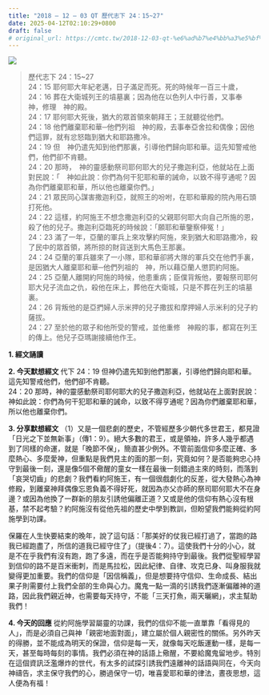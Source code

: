```yaml
---
title: "2018 – 12 – 03 QT 歷代志下 24：15~27"
date: 2025-04-12T02:10:29+0800
draft: false
# original_url: https://cmtc.tw/2018-12-03-qt-%e6%ad%b7%e4%bb%a3%e5%bf%97%e4%b8%8b-24%ef%bc%9a1527
---
```


![](/images/qt.jpg)
> 歷代志下 24：15\~27  
> 24：15 耶何耶大年紀老邁，日子滿足而死。死的時候年一百三十歲，  
> 24：16 葬在大衛城列王的墳墓裏；因為他在以色列人中行善，又事奉　神，修理　神的殿。  
> 24：17 耶何耶大死後，猶大的眾首領來朝拜王；王就聽從他們。  
> 24：18 他們離棄耶和華─他們列祖　神的殿，去事奉亞舍拉和偶像；因他們這罪，就有忿怒臨到猶大和耶路撒冷。  
> 24：19 但　神仍遣先知到他們那裏，引導他們歸向耶和華。這先知警戒他們，他們卻不肯聽。  
> 24：20 那時，　神的靈感動祭司耶何耶大的兒子撒迦利亞，他就站在上面對民說：「　神如此說：你們為何干犯耶和華的誡命，以致不得亨通呢？因為你們離棄耶和華，所以他也離棄你們。」  
> 24：21 眾民同心謀害撒迦利亞，就照王的吩咐，在耶和華殿的院內用石頭打死他。  
> 24：22 這樣，約阿施王不想念撒迦利亞的父親耶何耶大向自己所施的恩，殺了他的兒子。撒迦利亞臨死的時候說：「願耶和華鑒察伸冤！」  
> 24：23 滿了一年，亞蘭的軍兵上來攻擊約阿施，來到猶大和耶路撒冷，殺了民中的眾首領，將所掠的財貨送到大馬色王那裏。  
> 24：24 亞蘭的軍兵雖來了一小隊，耶和華卻將大隊的軍兵交在他們手裏，是因猶大人離棄耶和華─他們列祖的　神，所以藉亞蘭人懲罰約阿施。  
> 24：25 亞蘭人離開約阿施的時候，他患重病；臣僕背叛他，要報祭司耶何耶大兒子流血之仇，殺他在床上，葬他在大衛城，只是不葬在列王的墳墓裏。  
> 24：26 背叛他的是亞捫婦人示米押的兒子撒拔和摩押婦人示米利的兒子約薩拔。  
> 24：27 至於他的眾子和他所受的警戒，並他重修　神殿的事，都寫在列王的傳上。他兒子亞瑪謝接續他作王。

**1. 經文誦讀**

**2.  今天默想經文**
代下 24：19 但神仍遣先知到他們那裏，引導他們歸向耶和華。這先知警戒他們，他們卻不肯聽。  
24：20 那時，神的靈感動祭司耶何耶大的兒子撒迦利亞，他就站在上面對民說：神如此說：你們為何干犯耶和華的誡命，以致不得亨通呢？因為你們離棄耶和華，所以他也離棄你們。

**3. 分享默想經文**
（1）又是一個悲劇的歷史，不管經歷多少朝代多世君王，都見證「日光之下並無新事」（傳1：9）。絕大多數的君王，或是領袖，許多人幾乎都遇到了同樣的命運，就是「晚節不保」，簡直甚少例外。不管前面信仰多麼正確、多麼熱心、多麼愛神，但重點是我們見主的面的那一刻，究竟如何？是否能夠忠心持守到最後一刻，還是像5個不儆醒的童女一樣在最後一刻錯過主來的時刻，而落到「哀哭切齒」的悲劇？我們看約阿施王，有一個很戲劇化的反差，從大發熱心為神修殿，到離棄神拜偶像忘恩負義不得好死，就因為亦父亦師的祭司耶何耶大不在身邊？或因為他換了一群新的朋友引誘他偏離正道？又或是他的信仰有熱心沒有根基，禁不起考驗？約阿施沒有從他先祖的歷史中學到教訓，但盼望我們能夠從約阿施學到功課。

保羅在人生快要結束的晚年，說了這句話：「那美好的仗我已經打過了，當跑的路我已經跑盡了，所信的道我已經守住了」（提後4：7）。這使我們十分的小心，就是不在乎我們有沒有跑，跑了多遠，而在乎是否能夠持守到最後。我們從聖經學習到信仰的路不是百米衝刺，而是馬拉松，因此紀律、自律、攻克已身、叫身服我就變得更加重要。我們的信仰是「因信稱義」，但是想要持守信仰、生命成長、結出果子則需要付上我們全部的生命與心力。魔鬼一點一滴的引誘我們逐漸偏離神的道路，因此我們親近神，也需要每天持守，不能「三天打魚，兩天曬網」，求主幫助我們！

**4. 今天的回應**
從約阿施學習屬靈的功課，我們的信仰不能一直單靠「看得見的人」，而是必須自己與神「親密地面對面」，建立屬於個人親密性的關係。另外昨天的得勝，並不能成為明天的保證，信仰是每一天，就像每天吃飯運動一樣，是每一天，甚至每時每刻的事情。我們必須在神的話語上儆醒，不要給魔鬼留地步。特別在這個資訊泛濫爆炸的世代，有太多的試探引誘我們遠離神的話語與同在，今天向神禱告，求主保守我們的心，勝過保守一切，唯喜愛耶和華的律法，晝夜思想，這人便為有福！
